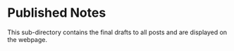 # Published Notes

This sub-directory contains the final drafts to all posts and are displayed on the webpage.
